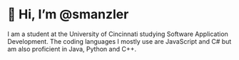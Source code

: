 # 👋 Hi, I’m <a href="https://github.com/smanzler" style="color: inherit; text-decoration: inherit;">@smanzler</a>

I am a student at the University of Cincinnati studying Software Application Development. The coding languages I mostly use are JavaScript and C# but am also proficient in Java, Python and C++.
